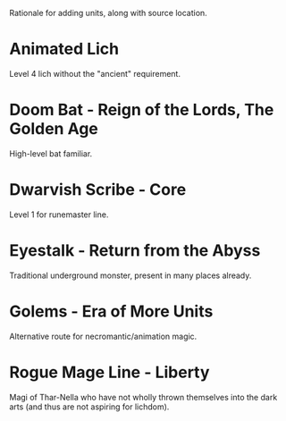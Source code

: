 Rationale for adding units, along with source location.

# Animated Lich
Level 4 lich without the "ancient" requirement.

# Doom Bat - Reign of the Lords, The Golden Age
High-level bat familiar.

# Dwarvish Scribe - Core
Level 1 for runemaster line.

# Eyestalk - Return from the Abyss
Traditional underground monster, present in many places already.

# Golems - Era of More Units
Alternative route for necromantic/animation magic.

# Rogue Mage Line - Liberty
Magi of Thar-Nella who have not wholly thrown themselves into the dark arts (and thus are not aspiring for lichdom).
